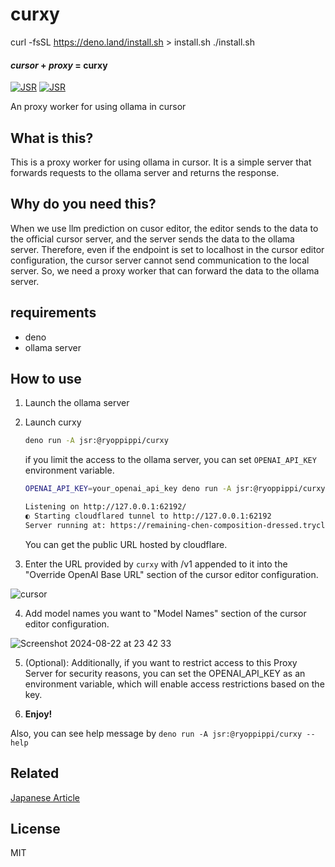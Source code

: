 # curxy

curl -fsSL https://deno.land/install.sh > install.sh
./install.sh

#### _cursor_ + _proxy_ = **curxy**

[![JSR](https://jsr.io/badges/@ryoppippi/curxy)](https://jsr.io/@ryoppippi/curxy)
[![JSR](https://jsr.io/badges/@ryoppippi/curxy/score)](https://jsr.io/@ryoppippi/curxy)

An proxy worker for using ollama in cursor

## What is this?

This is a proxy worker for using ollama in cursor. It is a simple server that
forwards requests to the ollama server and returns the response.

## Why do you need this?

When we use llm prediction on cusor editor, the editor sends to the data to the
official cursor server, and the server sends the data to the ollama server.
Therefore, even if the endpoint is set to localhost in the cursor editor
configuration, the cursor server cannot send communication to the local server.
So, we need a proxy worker that can forward the data to the ollama server.

## requirements

- deno
- ollama server

## How to use

1. Launch the ollama server

2. Launch curxy

   ```sh
   deno run -A jsr:@ryoppippi/curxy
   ```

   if you limit the access to the ollama server, you can set `OPENAI_API_KEY`
   environment variable.

   ```bash
   OPENAI_API_KEY=your_openai_api_key deno run -A jsr:@ryoppippi/curxy

   Listening on http://127.0.0.1:62192/
   ◐ Starting cloudflared tunnel to http://127.0.0.1:62192                                                                                                                                                                                                                                                           5:39:59 PM
   Server running at: https://remaining-chen-composition-dressed.trycloudflare.com
   ```

   You can get the public URL hosted by cloudflare.

3. Enter the URL provided by `curxy` with /v1 appended to it into the "Override
   OpenAl Base URL" section of the cursor editor configuration.

![cursor](https://github.com/user-attachments/assets/83a54310-0728-49d8-8c3f-b31e0d8e3e1b)

4. Add model names you want to "Model Names" section of the cursor editor
   configuration.

![Screenshot 2024-08-22 at 23 42 33](https://github.com/user-attachments/assets/c24fed7c-c61e-46a0-b735-ccf594a96363)

5. (Optional): Additionally, if you want to restrict access to this Proxy Server
   for security reasons, you can set the OPENAI_API_KEY as an environment
   variable, which will enable access restrictions based on the key.

6. **Enjoy!**

Also, you can see help message by `deno run -A jsr:@ryoppippi/curxy --help`

## Related

[Japanese Article](https://zenn.dev/ryoppippi/articles/02c618452a1c9f)

## License

MIT
